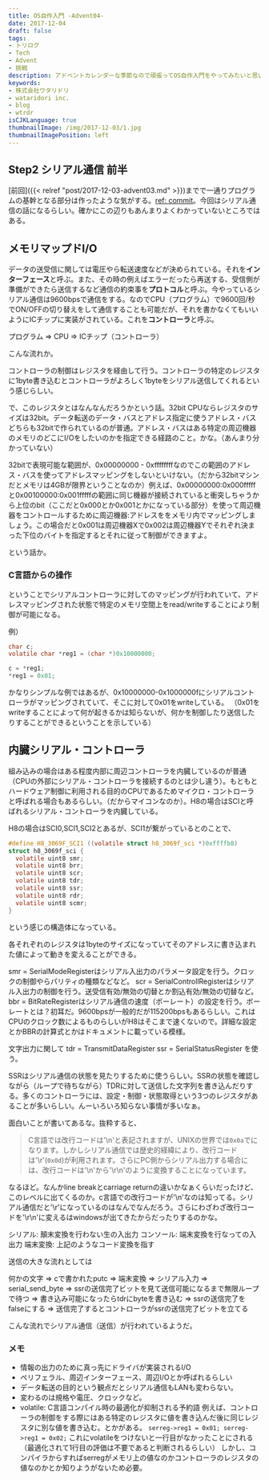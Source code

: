 ```yaml
---
title: OS自作入門 -Advent04-
date: 2017-12-04
draft: false
tags:
- トリログ
- Tech
- Advent
- 挑戦
description: アドベントカレンダーな季節なので頑張ってOS自作入門をやってみたいと思います。今回は2step目の前半です！
keywords:
- 株式会社ワタリドリ
- wataridori inc.
- blog
- wtrdr
isCJKLanguage: true
thumbnailImage: /img/2017-12-03/1.jpg
thumbnailImagePosition: left
---
```


## Step2 シリアル通信 前半
[前回]({{< relref "post/2017-12-03-advent03.md" >}})までで一通りプログラムの基幹となる部分は作ったような気がする。[ref: commit](https://github.com/wtrdr/os-advent2017/tree/048a46507be91d389644a31ad424345665bb2323)。今回はシリアル通信の話になるらしい。確かにこの辺りもあんまりよくわかっていないところではある。

## メモリマップドI/O

データの送受信に関しては電圧やら転送速度などが決められている。それを**インターフェース**と呼ぶ。また、その時の例えばエラーだったら再送する、受信側が準備ができたら送信するなど通信の約束事を**プロトコル**と呼ぶ。今やっているシリアル通信は9600bpsで通信をする。なのでCPU（プログラム）で9600回/秒でON/OFFの切り替えをして通信することも可能だが、それを書かなくてもいいようにICチップに実装がされている。これを**コントローラ**と呼ぶ。

プログラム => CPU => ICチップ（コントローラ）

こんな流れか。

コントローラの制御はレジスタを経由して行う。コントローラの特定のレジスタに1byte書き込むとコントローラがよろしく1byteをシリアル送信してくれるという感じらしい。

で、このレジスタとはなんなんだろうかという話。32bit CPUならレジスタのサイズは32bit。データ転送のデータ・バスとアドレス指定に使うアドレス・バスどちらも32bitで作られているのが普通。アドレス・バスはある特定の周辺機器のメモリのどこにI/Oをしたいのかを指定できる経路のこと。かな。（あんまり分かっていない）

32bitで表現可能な範囲が、0x00000000 - 0xffffffffなのでこの範囲のアドレス・バスを使ってアドレスマッピングをしないといけない。（だから32bitマシンだとメモリは4GBが限界ということなのか）例えば、0x00000000:0x000fffffと0x00100000:0x001fffffの範囲に同じ機器が接続されていると衝突しちゃうから上位のbit（ここだと0x000とか0x001とかになっている部分）を使って周辺機器をコントロールするために周辺機器:アドレスををメモリ内でマッピングしましょう。この場合だと0x001は周辺機器Xで0x002は周辺機器Yでそれぞれ決まった下位のバイトを指定するとそれに従って制御ができますよ。

という話か。

### C言語からの操作

ということでシリアルコントローラに対してのマッピングが行われていて、アドレスマッピングされた状態で特定のメモリ空間上をread/writeすることにより制御が可能になる。

例）

```c
char c;
volatile char *reg1 = (char *)0x10000000;

c = *reg1;
*reg1 = 0x01;
```

かなりシンプルな例ではあるが、0x10000000-0x1000000fにシリアルコントローラがマッピングされていて、そこに対して0x01をwriteしている。
（0x01をwriteすることによって何が起きるかは知らないが、何かを制御したり送信したりすることができるということを示している）

## 内臓シリアル・コントローラ
組み込みの場合はある程度内部に周辺コントローラを内臓しているのが普通（CPUの外部にシリアル・コントローラを接続するのとは少し違う）。もともとハードウェア制御に利用される目的のCPUであるためマイクロ・コントローラと呼ばれる場合もあるらしい。（だからマイコンなのか）。H8の場合はSCIと呼ばれるシリアル・コントローラを内臓している。

H8の場合はSCI0,SCI1,SCI2とあるが、SCI1が繋がっているとのことで、

```c
#define H8_3069F_SCI1 ((volatile struct h8_3069f_sci *)0xffffb8)
struct h8_3069f_sci {
  volatile uint8 smr;
  volatile uint8 brr;
  volatile uint8 scr;
  volatile uint8 tdr;
  volatile uint8 ssr;
  volatile uint8 rdr;
  volatile uint8 scmr;
}
```
という感じの構造体になっている。

各それぞれのレジスタは1byteのサイズになっていてそのアドレスに書き込まれた値によって動きを変えることができる。

smr = SerialModeRegisterはシリアル入出力のパラメータ設定を行う。クロックの制御やらパリティの種類などなど。
scr = SerialControllRegisterはシリアル入出力の制御を行う。送受信有効/無効の切替とか割込有効/無効の切替など。
bbr = BitRateRegisterはシリアル通信の速度（ボーレート）の設定を行う。ボーレートとは？初耳だ。9600bpsが一般的だが115200bpsもあるらしい。これはCPUのクロック数によるものらしいがH8はそこまで速くないので。詳細な設定とかBBRの計算式とかはドキュメントに載っている模様。

文字出力に関して
tdr = TransmitDataRegister
ssr = SerialStatusRegister
を使う。

SSRはシリアル通信の状態を見たりするために使うらしい。SSRの状態を確認しながら（ループで待ちながら）TDRに対して送信した文字列を書き込んだりする。多くのコントローラには、設定・制御・状態取得という3つのレジスタがあることが多いらしい。んーいろいろ知らない事情が多いなぁ。

面白いことが書いてあるな。抜粋すると、

> C言語では改行コードは'\n'と表記されますが、UNIXの世界では`0x0a`でになります。しかしシリアル通信では歴史的経緯により、改行コードは'\r'(`0x0d`)が利用されます。さらにPC側からシリアル出力する場合には、改行コードは'\n'から'\r\n'のように変換することになっています。

なるほど。なんかline breakとcarriage returnの違いかなぁくらいだったけど、このレベルに出てくるのか。c言語での改行コードが'\n'なのは知ってる。シリアル通信だと'\r'になっているのはなんでなんだろう。さらにわざわざ改行コードを'\r\n'に変えるはwindowsが出てきたからだったりするのかな。

シリアル: 顛末変換を行わない生の入出力
コンソール: 端末変換を行なっての入出力
端末変換: 上記のようなコード変換を指す

送信の大きな流れとしては

何かの文字 => cで書かれたputc => 端末変換 => シリアル入力 => serial_send_byte => ssrの送信完了ビットを見て送信可能になるまで無限ループで待つ => 書き込み可能になったらtdrにbyteを書き込む => ssrの送信完了をfalseにする => 送信完了するとコントローラがssrの送信完了ビットを立てる

こんな流れでシリアル通信（送信）が行われているようだ。

### メモ

- 情報の出力のために真っ先にドライバが実装されるI/O
- ペリフェラル、周辺インターフェース、周辺I/Oとか呼ばれるらしい
- データ転送の目的という観点だとシリアル通信もLANも変わらない。
- 変わるのは規格や電圧、クロックなど。
- volatile: C言語コンパイル時の最適化が抑制される予約語
      例えば、コントローラの制御をする際にはある特定のレジスタに値を書き込んだ後に同じレジスタに別な値を書き込む。とかがある。
      ```
      serreg->reg1 = 0x01;
      serreg->reg1 = 0x02;
      ```
      これにvolatileをつけないと一行目がなかったことにされる（最適化されて1行目の評価は不要であると判断されるらしい）
      しかし、コンパイラからすればserregがメモリ上の値なのかコントローラのレジスタの値なのかとか知りようがないため必要。



